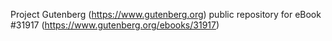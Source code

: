 Project Gutenberg (https://www.gutenberg.org) public repository for eBook #31917 (https://www.gutenberg.org/ebooks/31917)
